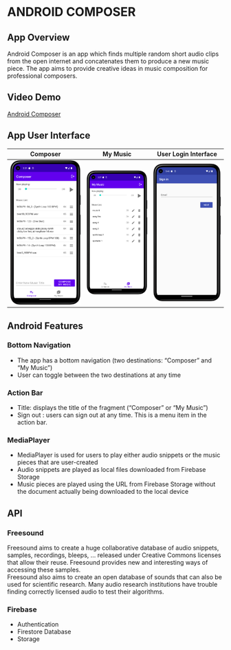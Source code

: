 # ANDROID COMPOSER

## App Overview
Android Composer is an app which finds multiple random short audio clips from the open internet and concatenates them to produce a new music piece. The app aims to provide creative ideas in music composition for professional composers.

## Video Demo
[Android Composer](https://youtu.be/BDDbA1enK_c)

## App User Interface
|Composer|My Music|User Login Interface|
|----|----|----|
|![composer](Screenshot_composer.png)|![mymusic](Screenshot_mymusic.png)|![signin](Screenshot_signin.png)|

## Android Features
### Bottom Navigation 
- The app has a bottom navigation (two destinations: “Composer” and “My Music”)
- User can toggle between the two destinations at any time

### Action Bar 
- Title: displays the title of the fragment (“Composer” or “My Music”)
- Sign out : users can sign out at any time. This is a menu item in the action bar.

### MediaPlayer
- MediaPlayer is used for users to play either audio snippets or the music pieces that are user-created 
- Audio snippets are played as local files downloaded from Firebase Storage
- Music pieces are played using the URL from Firebase Storage without the document actually being downloaded to the local device

## API
### Freesound
Freesound aims to create a huge collaborative database of audio snippets, samples, recordings, bleeps, ... released under Creative Commons licenses that allow their reuse. Freesound provides new and interesting ways of accessing these samples.   
Freesound also aims to create an open database of sounds that can also be used for scientific research. Many audio research institutions have trouble finding correctly licensed audio to test their algorithms. 

### Firebase 
- Authentication
- Firestore Database 
- Storage
